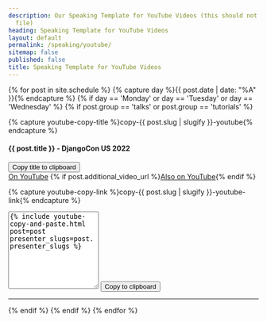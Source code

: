 ```yaml
---
description: Our Speaking Template for YouTube Videos (this should not be in our sitemaps
  file)
heading: Speaking Template for YouTube Videos
layout: default
permalink: /speaking/youtube/
sitemap: false
published: false
title: Speaking Template for YouTube Videos
---
```


<script src="https://cdn.tailwindcss.com"></script>

{% for post in site.schedule %}
{% capture day %}{{ post.date | date: "%A" }}{% endcapture %}
{% if day == 'Monday' or day == 'Tuesday' or day == 'Wednesday' %}
{% if post.group == 'talks' or post.group == 'tutorials' %}
<div class="event-byline">


{% capture youtube-copy-title %}copy-{{ post.slug | slugify }}-youtube{% endcapture %}

<h4><div id="{{ youtube-copy-title }}">{{ post.title }} - DjangoCon US 2022</div></h4>

<button class="btn bg-gray-200 border-solid border-2 border-grey-800 rounded-lg px-2 py-1" data-clipboard-action="copy" data-clipboard-target="#{{ youtube-copy-title }}">
Copy title to clipboard
</button>

<div>
  <a class="underline" href="{{ post.video_url }}">On YouTube</a>
  {% if post.additional_video_url %}<a href="{{ post.additional_video_url }}">Also on YouTube</a>{% endif %}
</div>

{% capture youtube-copy-link %}copy-{{ post.slug | slugify }}-youtube-link{% endcapture %}

<textarea rows="10" id="{{ youtube-copy-link }}">
{% include youtube-copy-and-paste.html post=post presenter_slugs=post.presenter_slugs %}
</textarea>

<button class="btn bg-gray-200 border-solid border-2 border-grey-800 rounded-lg px-2 py-1" data-clipboard-action="copy" data-clipboard-target="#{{ youtube-copy-link }}">
Copy to clipboard
</button>
</div>
<hr class="border-2 border-gray-500 my-8">
{% endif %}
{% endif %}
{% endfor %}

<script src="https://cdnjs.cloudflare.com/ajax/libs/clipboard.js/2.0.4/clipboard.min.js"></script>
<script>
new ClipboardJS('.btn');
</script>
